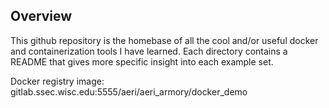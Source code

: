 Overview
--------

This github repository is the homebase of all the cool and/or useful docker and containerization tools I have learned.
Each directory contains a README that gives more specific insight into each example set.

Docker registry image: gitlab.ssec.wisc.edu:5555/aeri/aeri_armory/docker_demo
